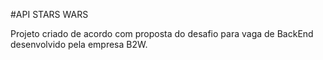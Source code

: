 #API STARS WARS

Projeto criado de acordo com proposta do desafio para vaga de BackEnd desenvolvido pela empresa B2W.
